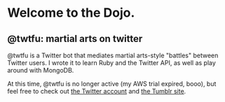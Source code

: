 # Welcome to the Dojo.

## @twtfu: martial arts on twitter
@twtfu is a Twitter bot that mediates martial arts-style "battles" between
Twitter users. I wrote it to learn Ruby and the Twitter API, as well as play
around with MongoDB.

At this time, @twtfu is no longer active (my AWS trial expired, booo), but feel
free to check out [the Twitter account](https://twitter.com/twtfu) and
[the Tumblr site](http://twtfu.tumblr.com).
